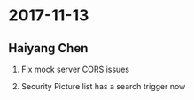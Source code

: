 # 2017-11-13

## Haiyang Chen

1. Fix mock server CORS issues

1. Security Picture list has a search trigger now

